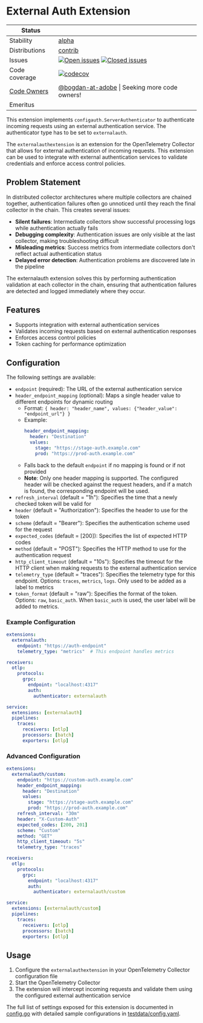 # External Auth Extension

<!-- status autogenerated section -->
| Status        |           |
| ------------- |-----------|
| Stability     | [alpha]  |
| Distributions | [contrib] |
| Issues        | [![Open issues](https://img.shields.io/github/issues-search/open-telemetry/opentelemetry-collector-contrib?query=is%3Aissue%20is%3Aopen%20label%3Aextension%2Fexternalauth%20&label=open&color=orange&logo=opentelemetry)](https://github.com/open-telemetry/opentelemetry-collector-contrib/issues?q=is%3Aopen+is%3Aissue+label%3Aextension%2Fexternalauth) [![Closed issues](https://img.shields.io/github/issues-search/open-telemetry/opentelemetry-collector-contrib?query=is%3Aissue%20is%3Aclosed%20label%3Aextension%2Fexternalauth%20&label=closed&color=blue&logo=opentelemetry)](https://github.com/open-telemetry/opentelemetry-collector-contrib/issues?q=is%3Aclosed+is%3Aissue+label%3Aextension%2Fexternalauth) |
| Code coverage | [![codecov](https://codecov.io/github/open-telemetry/opentelemetry-collector-contrib/graph/main/badge.svg?component=extension_externalauth)](https://app.codecov.io/gh/open-telemetry/opentelemetry-collector-contrib/tree/main/?components%5B0%5D=extension_externalauth&displayType=list) |
| [Code Owners](https://github.com/open-telemetry/opentelemetry-collector-contrib/blob/main/CONTRIBUTING.md#becoming-a-code-owner)    | [@bogdan-at-adobe](https://www.github.com/bogdan-at-adobe) \| Seeking more code owners! |
| Emeritus      |  |

[alpha]: https://github.com/open-telemetry/opentelemetry-collector/blob/main/docs/component-stability.md#alpha
[contrib]: https://github.com/open-telemetry/opentelemetry-collector-releases/tree/main/distributions/otelcol-contrib
<!-- end autogenerated section -->

This extension implements `configauth.ServerAuthenticator` to authenticate incoming requests using an external authentication service. The authenticator type has to be set to `externalauth`.

The `externalauthextension` is an extension for the OpenTelemetry Collector that allows for external authentication of incoming requests. This extension can be used to integrate with external authentication services to validate credentials and enforce access control policies.

## Problem Statement

In distributed collector architectures where multiple collectors are chained together, authentication failures often go unnoticed until they reach the final collector in the chain. This creates several issues:

- **Silent failures**: Intermediate collectors show successful processing logs while authentication actually fails
- **Debugging complexity**: Authentication issues are only visible at the last collector, making troubleshooting difficult
- **Misleading metrics**: Success metrics from intermediate collectors don't reflect actual authentication status
- **Delayed error detection**: Authentication problems are discovered late in the pipeline

The externalauth extension solves this by performing authentication validation at each collector in the chain, ensuring that authentication failures are detected and logged immediately where they occur.

## Features

- Supports integration with external authentication services
- Validates incoming requests based on external authentication responses
- Enforces access control policies
- Token caching for performance optimization

## Configuration

The following settings are available:

- `endpoint` (required): The URL of the external authentication service
- `header_endpoint_mapping` (optional): Maps a single header value to different endpoints for dynamic routing
  - Format: `{ header: "header_name", values: {"header_value": "endpoint_url"} }`
  - Example:
    ```yaml
    header_endpoint_mapping:
      header: "Destination"
      values:
        stage: "https://stage-auth.example.com"
        prod: "https://prod-auth.example.com"
    ```
  - Falls back to the default `endpoint` if no mapping is found or if not provided
  - **Note**: Only one header mapping is supported. The configured header will be checked against the request headers, and if a match is found, the corresponding endpoint will be used.
- `refresh_interval` (default = "1h"): Specifies the time that a newly checked token will be valid for
- `header` (default = "Authorization"): Specifies the header to use for the token
- `scheme` (default = "Bearer"): Specifies the authentication scheme used for the request
- `expected_codes` (default = [200]): Specifies the list of expected HTTP codes
- `method` (default = "POST"): Specifies the HTTP method to use for the authentication request
- `http_client_timeout` (default = "10s"): Specifies the timeout for the HTTP client when making requests to the external authentication service
- `telemetry_type` (default = "traces"): Specifies the telemetry type for this endpoint. Options: `traces`, `metrics`, `logs`. Only used to be added as a label to metrics
- `token_format` (default = "raw"): Specifies the format of the token. Options: `raw`, `basic_auth`. When `basic_auth` is used, the user label will be added to metrics.

### Example Configuration

```yaml
extensions:
  externalauth:
    endpoint: "https://auth-endpoint"
    telemetry_type: "metrics"  # This endpoint handles metrics

receivers:
  otlp:
    protocols:
      grpc:
        endpoint: "localhost:4317"
        auth:
          authenticator: externalauth

service:
  extensions: [externalauth]
  pipelines:
    traces:
      receivers: [otlp]
      processors: [batch]
      exporters: [otlp]
```

### Advanced Configuration

```yaml
extensions:
  externalauth/custom:
    endpoint: "https://custom-auth.example.com"
    header_endpoint_mapping:
      header: "Destination"
      values:
        stage: "https://stage-auth.example.com"
        prod: "https://prod-auth.example.com"
    refresh_interval: "30m"
    header: "X-Custom-Auth"
    expected_codes: [200, 201]
    scheme: "Custom"
    method: "GET"
    http_client_timeout: "5s"
    telemetry_type: "traces"

receivers:
  otlp:
    protocols:
      grpc:
        endpoint: "localhost:4317"
        auth:
          authenticator: externalauth/custom

service:
  extensions: [externalauth/custom]
  pipelines:
    traces:
      receivers: [otlp]
      processors: [batch]
      exporters: [otlp]
```

## Usage

1. Configure the `externalauthextension` in your OpenTelemetry Collector configuration file
2. Start the OpenTelemetry Collector
3. The extension will intercept incoming requests and validate them using the configured external authentication service

The full list of settings exposed for this extension is documented in [config.go](./config.go)
with detailed sample configurations in [testdata/config.yaml](./testdata/config.yaml).
